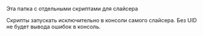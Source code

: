 Эта папка с отдельными скриптами для слайсера

Скрипты запускать исключительно в консоли самого слайсера. Без UID не будет вывода ошибок в консоль.